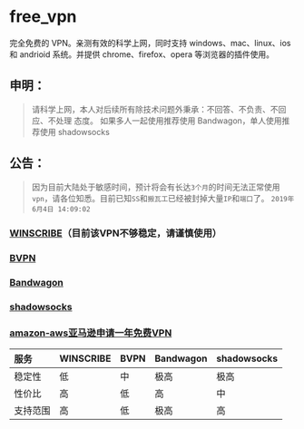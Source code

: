 # free_vpn

完全免费的 VPN。亲测有效的科学上网，同时支持 windows、mac、linux、ios 和 andrioid 系统。并提供 chrome、firefox、opera 等浏览器的插件使用。

## 申明：

> 请科学上网，本人对后续所有除技术问题外秉承：不回答、不负责、不回应、不处理 态度。
> 如果多人一起使用推荐使用 Bandwagon，单人使用推荐使用 shadowsocks

## 公告：

>因为目前大陆处于敏感时间，预计将会有长达`3个月`的时间无法正常使用`vpn`，请各位知悉。目前已知`SS`和`搬瓦工`已经被封掉大量`IP`和`端口`了。
>`2019年6月4日 14:09:02`

### [WINSCRIBE](https://carolcoral.github.io/free_vpn/Winscribe)（目前该VPN不够稳定，请谨慎使用）

### [BVPN](https://carolcoral.github.io/free_vpn/BVPN)

### [Bandwagon](https://carolcoral.github.io/free_vpn/Bandwagon)

### [shadowsocks](https://carolcoral.github.io/free_vpn/shadowsocks)

### [amazon-aws亚马逊申请一年免费VPN](https://www.freehao123.com/amazon-aws/#toc-5)

|服务|WINSCRIBE|BVPN|Bandwagon|shadowsocks|
|:---|:---|:---|:---|:---|
|稳定性|低|中|极高|极高|
|性价比|高|低|高|中|
|支持范围|高|低|极高|高|
